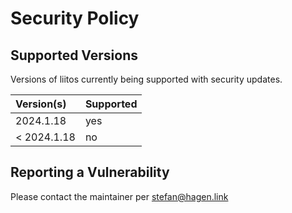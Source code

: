 # Security Policy

## Supported Versions

Versions of liitos currently being supported with security updates.

| Version(s)  | Supported |
|:------------|:----------|
| 2024.1.18   | yes       |
| < 2024.1.18 | no        |

## Reporting a Vulnerability

Please contact the maintainer per stefan@hagen.link
